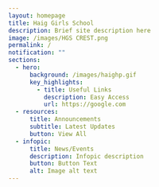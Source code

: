 ```yaml
---
layout: homepage
title: Haig Girls School
description: Brief site description here
image: /images/HGS CREST.png
permalink: /
notification: ""
sections:
  - hero:
      background: /images/haighp.gif
      key_highlights:
        - title: Useful Links
          description: Easy Access
          url: https://google.com
  - resources:
      title: Announcements
      subtitle: Latest Updates
      button: View All
  - infopic:
      title: News/Events
      description: Infopic description
      button: Button Text
      alt: Image alt text
---
```

